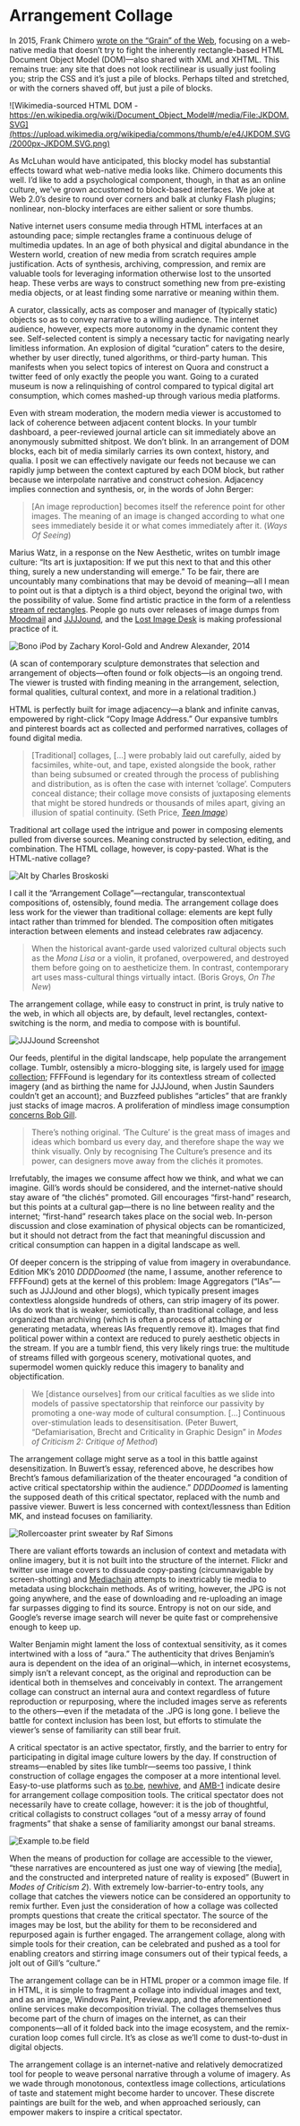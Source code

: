 # Arrangement Collage

In 2015, Frank Chimero [wrote on the “Grain” of the Web](http://frankchimero.com/writing/the-webs-grain/), focusing on a web-native media that doesn’t try to fight the inherently rectangle-based HTML Document Object Model (DOM)—also shared with XML and XHTML. This remains true: any site that does not look rectilinear is usually just fooling you; strip the CSS and it’s just a pile of blocks. Perhaps tilted and stretched, or with the corners shaved off, but just a pile of blocks. 

![Wikimedia-sourced HTML DOM - https://en.wikipedia.org/wiki/Document_Object_Model#/media/File:JKDOM.SVG](https://upload.wikimedia.org/wikipedia/commons/thumb/e/e4/JKDOM.SVG/2000px-JKDOM.SVG.png)

As McLuhan would have anticipated, this blocky model has substantial effects toward what web-native media looks like. Chimero documents this well. I’d like to add a psychological component, though, in that as an online culture, we’ve grown accustomed to block-based interfaces. We joke at Web 2.0’s desire to round over corners and balk at clunky Flash plugins; nonlinear, non-blocky interfaces are either salient or sore thumbs. 

Native internet users consume media through HTML interfaces at an astounding pace; simple rectangles frame a continuous deluge of multimedia updates. In an age of both physical and digital abundance in the Western world, creation of new media from scratch requires ample justification. Acts of synthesis, archiving, compression, and remix are valuable tools for leveraging information otherwise lost to the unsorted heap. These verbs are ways to construct something new from pre-existing media objects, or at least finding some narrative or meaning within them. 

A curator, classically, acts as composer and manager of (typically static) objects so as to convey narrative to a willing audience. The internet audience, however, expects more autonomy in the dynamic content they see. Self-selected content is simply a necessary tactic for navigating nearly limitless information. An explosion of digital “curation” caters to the desire, whether by user directly, tuned algorithms, or third-party human. This manifests when you select topics of interest on Quora and construct a twitter feed of only exactly the people you want. Going to a curated museum is now a relinquishing of control compared to typical digital art consumption, which comes mashed-up through various media platforms. 

Even with stream moderation, the modern media viewer is accustomed to lack of coherence between adjacent content blocks. In your tumblr dashboard, a peer-reviewed journal article can sit immediately above an anonymously submitted shitpost. We don’t blink. In an arrangement of DOM blocks, each bit of media similarly carries its own context, history, and qualia. I posit we can effectively navigate our feeds not because we can rapidly jump between the context captured by each DOM block, but rather because we interpolate narrative and construct cohesion. Adjacency implies connection and synthesis, or, in the words of John Berger: 

> [An image reproduction] becomes itself the reference point for other images. The meaning of an image is changed according to what one sees immediately beside it or what comes immediately after it. (_Ways Of Seeing_)

Marius Watz, in a response on the New Aesthetic, writes on tumblr image culture: “Its art is juxtaposition: If we put this next to that and this other thing, surely a new understanding will emerge.” To be fair, there are uncountably many combinations that may be devoid of meaning—all I mean to point out is that a diptych is a third object, beyond the original two, with the possibility of value. Some find artistic practice in the form of a relentless [stream of rectangles](http://thenewinquiry.com/essays/athletic-aesthetics/). People go nuts over releases of image dumps from [Moodmail](http://moodmail.org/) and [JJJJound](http://www.jjjjound.com/), and the [Lost Image Desk](http://lostimagedesk.com/) is making professional practice of it. 

![Bono iPod by Zachary Korol-Gold and Andrew Alexander, 2014](http://67.media.tumblr.com/2a1492983de94afca4090e0620340fe9/tumblr_nzdedbPv1p1v1c8sjo1_1280.jpg)

(A scan of contemporary sculpture demonstrates that selection and arrangement of objects—often found or folk objects—is an ongoing trend. The viewer is trusted with finding meaning in the arrangement, selection, formal qualities, cultural context, and more in a relational tradition.)

HTML is perfectly built for image adjacency—a blank and infinite canvas, empowered by right-click “Copy Image Address.” Our expansive tumblrs and pinterest boards act as collected and performed narratives, collages of found digital media. 

> [Traditional] collages, […] were probably laid out carefully, aided by facsimiles, white-out, and tape, existed alongside the book, rather than being subsumed or created through the process of publishing and distribution, as is often the case with internet ‘collage’. Computers conceal distance; their collage move consists of juxtaposing elements that might be stored hundreds or thousands of miles apart, giving an illusion of spatial continuity. (Seth Price, _[Teen Image](http://artfcity.com/2009/10/22/img-mgmt-teen-image/)_)

Traditional art collage used the intrigue and power in composing elements pulled from diverse sources. Meaning constructed by selection, editing, and combination. The HTML collage, however, is copy-pasted. What is the HTML-native collage? 

![Alt by Charles Broskoski](https://d2w9rnfcy7mm78.cloudfront.net/7982/original_alt.png)

I call it the “Arrangement Collage”—rectangular, transcontextual compositions of, ostensibly, found media. The arrangement collage does less work for the viewer than traditional collage: elements are kept fully intact rather than trimmed for blended. The composition often mitigates interaction between elements and instead celebrates raw adjacency. 

> When the historical avant-garde used valorized cultural objects such as the _Mona Lisa_ or a violin, it profaned, overpowered, and destroyed them before going on to aestheticize them. In contrast, contemporary art uses mass-cultural things virtually intact. (Boris Groys, _On The New_)

The arrangement collage, while easy to construct in print, is truly native to the web, in which all objects are, by default, level rectangles, context-switching is the norm, and media to compose with is bountiful. 

![JJJJound Screenshot](http://i.imgur.com/HewxiKI.jpg)

Our feeds, plentiful in the digital landscape, help populate the arrangement collage. Tumblr, ostensibly a micro-blogging site, is largely used for [image collection](http://hyperallergic.com/66038/the-teen-girl-tumblr-aesthetic/); FFFFound is legendary for its contextless stream of collected imagery (and as birthing the name for JJJJound, when Justin Saunders couldn’t get an account); and Buzzfeed publishes “articles” that are frankly just stacks of image macros. A proliferation of mindless image consumption [concerns Bob Gill](http://www.itsnicethat.com/features/bob-gill-interview).

> There’s nothing original. ‘The Culture’ is the great mass of images and ideas which bombard us every day, and therefore shape the way we think visually. Only by recognising The Culture’s presence and its power, can designers move away from the clichés it promotes.

Irrefutably, the images we consume affect how we think, and what we can imagine. Gill’s words should be considered, and the internet-native should stay aware of “the clichés” promoted. Gill encourages “first-hand” research, but this points at a cultural gap—there is no line between reality and the internet; “first-hand” research takes place on the social web. In-person discussion and close examination of physical objects can be romanticized, but it should not detract from the fact that meaningful discussion and critical consumption can happen in a digital landscape as well.

Of deeper concern is the stripping of value from imagery in overabundance. Edition MK’s 2010 _DDDDoomed_ (the name, I assume, another reference to FFFFound) gets at the kernel of this problem: Image Aggregators (“IAs”—such as JJJJound and other blogs), which typically present images contextless alongside hundreds of others, can strip imagery of its power. IAs do work that is weaker, semiotically, than traditional collage, and less organized than archiving (which is often a process of attaching or generating metadata, whereas IAs frequently remove it). Images that find political power within a context are reduced to purely aesthetic objects in the stream. If you are a tumblr fiend, this very likely rings true: the multitude of streams filled with gorgeous scenery, motivational quotes, and supermodel women quickly reduce this imagery to banality and objectification. 

> We [distance ourselves] from our critical faculties as we slide into models of passive spectatorship that reinforce our passivity by promoting a one-way mode of cultural consumption. […] Continuous over-stimulation leads to desensitisation. (Peter Buwert, “Defamiarisation, Brecht and Criticality in Graphic Design” in _Modes of Criticism 2: Critique of Method_)

The arrangement collage might serve as a tool in this battle against desensitization. In Buwert’s essay, referenced above, he describes how Brecht’s famous defamiliarization of the theater encouraged “a condition of active critical spectatorship within the audience.” _DDDDoomed_ is lamenting the supposed death of this critical spectator, replaced with the numb and passive viewer. Buwert is less concerned with context/lessness than Edition MK, and instead focuses on familiarity. 

![Rollercoaster print sweater by Raf Simons](https://process.filepicker.io/AJdAgnqCST4iPtnUxiGtTz/rotate=deg:exif/rotate=deg:0/resize=width:960,fit:crop/output=format:jpg,compress:true,quality:95/https://d1qz9pzgo5wm5k.cloudfront.net/api/file/AqaYcXNRoCPLyVehNHqR)

There are valiant efforts towards an inclusion of context and metadata with online imagery, but it is not built into the structure of the internet. Flickr and twitter use image covers to dissuade copy-pasting (circumnavigable by screen-shotting) and [Mediachain](http://www.mediachain.io/) attempts to inextricably tie media to metadata using blockchain methods. As of writing, however, the JPG is not going anywhere, and the ease of downloading and re-uploading an image far surpasses digging to find its source. Entropy is not on our side, and Google’s reverse image search will never be quite fast or comprehensive enough to keep up. 

Walter Benjamin might lament the loss of contextual sensitivity, as it comes intertwined with a loss of “aura.” The authenticity that drives Benjamin’s aura is dependent on the idea of an original—which, in internet ecosystems, simply isn’t a relevant concept, as the original and reproduction can be identical both in themselves and conceivably in context. The arrangement collage can construct an internal aura and context regardless of future reproduction or repurposing, where the included images serve as referents to the others—even if the metadata of the .JPG is long gone. I believe the battle for context inclusion has been lost, but efforts to stimulate the viewer’s sense of familiarity can still bear fruit.

A critical spectator is an active spectator, firstly, and the barrier to entry for participating in digital image culture lowers by the day. If construction of streams—enabled by sites like tumblr—seems too passive, I think construction of collage engages the composer at a more intentional level. Easy-to-use platforms such as [to.be](http://to.be), [newhive](http://newhive.com/), and [AMB-1](https://amb-1.com/) indicate desire for arrangement collage composition tools. The critical spectator does not necessarily have to create collage, however: it is the job of thoughtful, critical collagists to construct collages “out of a messy array of found fragments” that shake a sense of familiarity amongst our banal streams. 

![Example to.be field](http://i.imgur.com/f2o5JlS.jpg)

When the means of production for collage are accessible to the viewer, “these narratives are encountered as just one way of viewing [the media], and the constructed and interpreted nature of reality is exposed” (Buwert in _Modes of Criticism 2_). With extremely low-barrier-to-entry tools, any collage that catches the viewers notice can be considered an opportunity to remix further. Even just the consideration of how a collage was collected prompts questions that create the critical spectator. The source of the images may be lost, but the ability for them to be reconsidered and repurposed again is further engaged. The arrangement collage, along with simple tools for their creation, can be celebrated and pushed as a tool for enabling creators and stirring image consumers out of their typical feeds, a jolt out of Gill’s “culture.” 

The arrangement collage can be in HTML proper or a common image file. If in HTML, it is simple to fragment a collage into individual images and text, and as an image, Windows Paint, Preview.app, and the aforementioned online services make decomposition trivial. The collages themselves thus become part of the churn of images on the internet, as can their components—all of it folded back into the image ecosystem, and the remix-curation loop comes full circle. It’s as close as we’ll come to dust-to-dust in digital objects. 

The arrangement collage is an internet-native and relatively democratized tool for people to weave personal narrative through a volume of imagery. As we wade through monotonous, contextless image collections, articulations of taste and statement might become harder to uncover. These discrete paintings are built for the web, and when approached seriously, can empower makers to inspire a critical spectator. 

